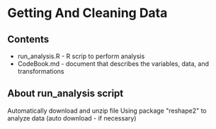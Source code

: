 Getting And Cleaning Data
======================

## Contents 
* run_analysis.R - R scrip to perform analysis
* CodeBook.md - document that describes the variables, data, and transformations

## About run_analysis script
Automatically download and unzip file
Using package "reshape2" to analyze data (auto download - if necessary)